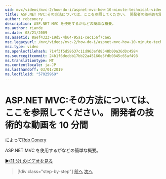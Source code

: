 ```yaml
---
uid: mvc/videos/mvc-2/how-do-i/aspnet-mvc-how-10-minute-technical-video-for-developers
title: ASP.NET MVC:その方法については、ここを参照してください。 開発者の技術的な動画を 10 分 |Microsoft Docs
author: robconery
description: ASP.NET MVC を使用するがなどの簡単な概要。
ms.author: riande
ms.date: 08/21/2009
ms.assetid: 8aef4323-19d5-4b64-95a1-cec156f7cae5
msc.legacyurl: /mvc/videos/mvc-2/how-do-i/aspnet-mvc-how-10-minute-technical-video-for-developers
msc.type: video
ms.openlocfilehash: 714f3f5d58637c11d963efd8548b00a36d0c4584
ms.sourcegitcommit: 24b1f6decbb17bb22a45166e5fdb0845c65af498
ms.translationtype: MT
ms.contentlocale: ja-JP
ms.lasthandoff: 03/01/2019
ms.locfileid: "57025969"
---
```

<a name="aspnet-mvc-how-10-minute-technical-video-for-developers"></a>ASP.NET MVC:その方法については、ここを参照してください。 開発者の技術的な動画を 10 分間
====================
によって[Rob Conery](https://github.com/robconery)

ASP.NET MVC を使用するがなどの簡単な概要。

[&#9654;(11 分) のビデオを見る](https://channel9.msdn.com/Blogs/ASP-NET-Site-Videos/aspnet-mvc-how-10-minute-technical-video-for-developers)

> [!div class="step-by-step"]
> [前へ](why-aspnet-mvc-3-minute-overview-video-for-decision-makers.md)
> [次へ](how-do-i-return-json-formatted-data-for-an-ajax-call-in-an-aspnet-mvc-web-application.md)
